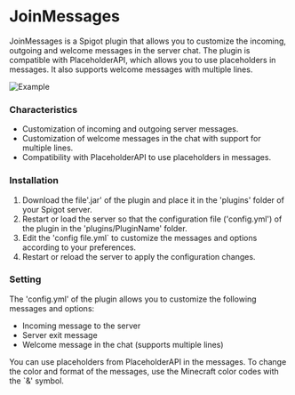 # JoinMessages

JoinMessages is a Spigot plugin that allows you to customize the incoming, outgoing and welcome messages in the server chat. The plugin is compatible with PlaceholderAPI, which allows you to use placeholders in messages. It also supports welcome messages with multiple lines.

![Example](https://i.imgur.com/NrQevbw.png)
### Characteristics

- Customization of incoming and outgoing server messages.
- Customization of welcome messages in the chat with support for multiple lines.
- Compatibility with PlaceholderAPI to use placeholders in messages.
###

### Installation

1. Download the file'.jar' of the plugin and place it in the 'plugins' folder of your Spigot server.
2. Restart or load the server so that the configuration file ('config.yml') of the plugin in the 'plugins/PluginName' folder.
3. Edit the 'config file.yml` to customize the messages and options according to your preferences.
4. Restart or reload the server to apply the configuration changes.
###

### Setting

The 'config.yml' of the plugin allows you to customize the following messages and options:

- Incoming message to the server
- Server exit message
- Welcome message in the chat (supports multiple lines)

You can use placeholders from PlaceholderAPI in the messages. To change the color and format of the messages, use the Minecraft color codes with the `&' symbol.
###
